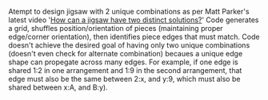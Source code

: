 Atempt to design jigsaw with 2 unique combinations as per Matt Parker's latest video '[How can a jigsaw have two distinct solutions?](https://www.youtube.com/watch?v=b5nElEbbnfU&lc=UgwKtcYVK31H7LHjHW54AaABAg.A8P0XPpMqCZA8PBxmHXgMq)'
Code generates a grid, shuffles position/orientation of pieces (maintaining proper edge/corner orientation), then identifies piece edges that must match. 
Code doesn't achieve the desired goal of having only two unique combinations (doesn't even check for alternate combination) becaues a unique edge shape can propegate across many edges. For example, if one edge is shared 1:2 in one arrangement and 1:9 in the second arrangement, that edge must also be the same between 2:x, and y:9, which must also be shared between x:A, and B:y).
